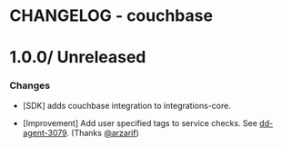 # CHANGELOG - couchbase

1.0.0/ Unreleased
==================

### Changes

* [SDK] adds couchbase integration to integrations-core.

* [Improvement] Add user specified tags to service checks. See [dd-agent-3079](https://github.com/datadog/dd-agent/issues/3079). (Thanks [@arzarif][])


[@arzarif]: https://github.com/arzarif
